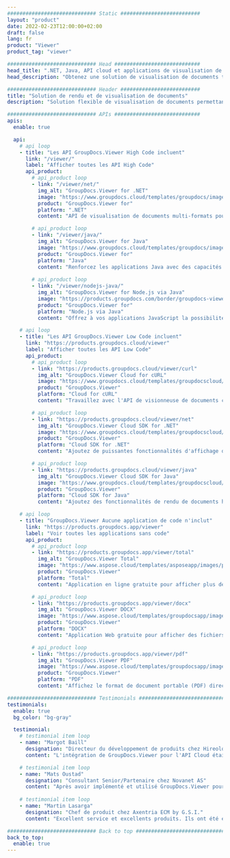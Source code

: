 ```yaml
---
############################# Static ##########################
layout: "product"
date: 2022-02-23T12:00:00+02:00
draft: false
lang: fr
product: "Viewer"
product_tag: "viewer"

############################# Head ############################
head_title: ".NET, Java, API cloud et applications de visualisation de documents en ligne par GroupDocs"
head_description: "Obtenez une solution de visualisation de documents tout-en-un pour les applications .NET, Java et Cloud. Affichez les formats de documents courants en ligne à l'aide d'une simple fonction de glisser-déposer."

############################# Header ##########################
title: "Solution de rendu et de visualisation de documents"
description: "Solution flexible de visualisation de documents permettant aux programmeurs et aux professionnels de restituer et d'afficher des formats de fichiers largement utilisés n'importe où."

############################# APIs ############################
apis:
  enable: true

  api:
    # api loop
    - title: "Les API GroupDocs.Viewer High Code incluent"
      link: "/viewer/"
      label: "Afficher toutes les API High Code"
      api_product:
        # api_product loop
        - link: "/viewer/net/"
          img_alt: "GroupDocs.Viewer for .NET"
          image: "https://www.groupdocs.cloud/templates/groupdocs/images/product-logos/groupdocs-viewer-net.png"
          product: "GroupDocs.Viewer for"
          platform: ".NET"
          content: "API de visualisation de documents multi-formats pour les frameworks .NET et Mono pour rendre plus de 190 formats de fichiers populaires à partir de vos applications."

        # api_product loop
        - link: "/viewer/java/"
          img_alt: "GroupDocs.Viewer for Java"
          image: "https://www.groupdocs.cloud/templates/groupdocs/images/product-logos/groupdocs-viewer-java.png"
          product: "GroupDocs.Viewer for"
          platform: "Java"
          content: "Renforcez les applications Java avec des capacités de visualisation et de rendu de documents pour afficher une large gamme de documents, d'images et de diagrammes."
        
        # api_product loop
        - link: "/viewer/nodejs-java/"
          img_alt: "GroupDocs.Viewer for Node.js via Java"
          image: "https://products.groupdocs.com/border/groupdocs-viewer-nodejs-java.svg"
          product: "GroupDocs.Viewer for"
          platform: "Node.js via Java"
          content: "Offrez à vos applications JavaScript la possibilité d'afficher divers documents Microsoft Office, des PDF et des images pour une expérience utilisateur engageante."

    # api loop
    - title: "Les API GroupDocs.Viewer Low Code incluent"
      link: "https://products.groupdocs.cloud/viewer"
      label: "Afficher toutes les API Low Code"
      api_product:
        # api_product loop
        - link: "https://products.groupdocs.cloud/viewer/curl"
          img_alt: "GroupDocs.Viewer Cloud for cURL"
          image: "https://www.groupdocs.cloud/templates/groupdocscloud/images/sdk/272x272/groupdocs_viewer-for-curl.png"
          product: "GroupDocs.Viewer"
          platform: "Cloud for cURL"
          content: "Travaillez avec l'API de visionneuse de documents cURL RESTful pour rendre et afficher rapidement Microsoft Office, PDF et d'autres formats de fichiers courants dans vos applications."

        # api_product loop
        - link: "https://products.groupdocs.cloud/viewer/net"
          img_alt: "GroupDocs.Viewer Cloud SDK for .NET"
          image: "https://www.groupdocs.cloud/templates/groupdocscloud/images/sdk/272x272/groupdocs_viewer-for-net.png"
          product: "GroupDocs.Viewer"
          platform: "Cloud SDK for .NET"
          content: "Ajoutez de puissantes fonctionnalités d'affichage des formats de documents dans les applications .NET à l'aide du SDK Cloud pour .NET. Visualisez les documents au format HTML, PDF ou sous forme d'image."

        # api_product loop
        - link: "https://products.groupdocs.cloud/viewer/java"
          img_alt: "GroupDocs.Viewer Cloud SDK for Java"
          image: "https://www.groupdocs.cloud/templates/groupdocscloud/images/sdk/272x272/groupdocs_viewer-for-java.png"
          product: "GroupDocs.Viewer"
          platform: "Cloud SDK for Java"
          content: "Ajoutez des fonctionnalités de rendu de documents haute fidélité à vos applications Java avec un SDK de visionneuse de documents spécialement conçu pour Java."

    # api loop
    - title: "GroupDocs.Viewer Aucune application de code n'inclut" 
      link: "https://products.groupdocs.app/viewer"
      label: "Voir toutes les applications sans code"
      api_product:
        # api_product loop
        - link: "https://products.groupdocs.app/viewer/total"
          img_alt: "GroupDocs.Viewer Total"
          image: "https://www.aspose.cloud/templates/asposeapp/images/products/logo/aspose_viewer-app.png"
          product: "GroupDocs.Viewer"
          platform: "Total"
          content: "Application en ligne gratuite pour afficher plus de 190 formats de fichiers à partir de n'importe quel navigateur de votre choix."

        # api_product loop
        - link: "https://products.groupdocs.app/viewer/docx"
          img_alt: "GroupDocs.Viewer DOCX"
          image: "https://www.aspose.cloud/templates/groupdocsapp/images/products/logo/groupdocs_words-app.png"
          product: "GroupDocs.Viewer"
          platform: "DOCX"
          content: "Application Web gratuite pour afficher des fichiers Microsoft Word en ligne depuis n'importe quel appareil."

        # api_product loop
        - link: "https://products.groupdocs.app/viewer/pdf"
          img_alt: "GroupDocs.Viewer PDF"
          image: "https://www.aspose.cloud/templates/groupdocsapp/images/products/logo/groupdocs_pdf-app.png"
          product: "GroupDocs.Viewer"
          platform: "PDF"
          content: "Affichez le format de document portable (PDF) directement à partir de votre navigateur Web."

############################# Testimonials ###############################
testimonials:
  enable: true
  bg_color: "bg-gray"

  testimonial:
    # testimonial item loop
    - name: "Margot Baill"
      designation: "Directeur du développement de produits chez Hireology"
      content: "L'intégration de GroupDocs.Viewer pour l'API Cloud était simple avec leur fantastique SDK Ruby. Il n'y a pas beaucoup d'entreprises prêtes à travailler avec nous sur ce que nous voulons. C'est un excellent partenariat."

    # testimonial item loop
    - name: "Mats Oustad"
      designation: "Consultant Senior/Partenaire chez Novanet AS"
      content: "Après avoir implémenté et utilisé GroupDocs.Viewer pour .NET dans le projet, il semble très bien fonctionner. J'ai testé avec beaucoup de documents et jusqu'ici tout va bien. Tout ce que j'y ai lancé s'affiche bien et est aussi beau que dans une visionneuse PDF ou MS Word."
              
    # testimonial item loop
    - name: "Martin Lasarga"
      designation: "Chef de produit chez Axentria ECM by G.S.I."
      content: "Excellent service et excellents produits. Ils ont été extrêmement utiles et réactifs pendant le processus de mise en œuvre de GroupDocs.Viewer pour .NET, je ne saurais trop les recommander."

############################# Back to top ###############################
back_to_top:
  enable: true
---
```

